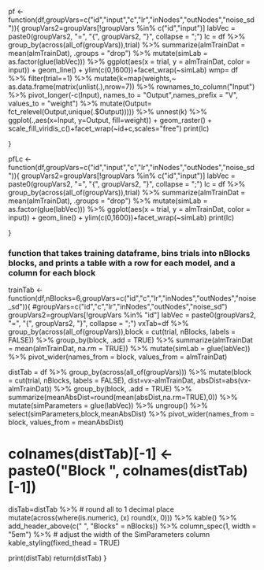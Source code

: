 


pf <- function(df,groupVars=c("id","input","c","lr","inNodes","outNodes","noise_sd")){
  groupVars2=groupVars[!groupVars %in% c("id","input")]
  labVec = paste0(groupVars2, "=", "{", groupVars2, "}", collapse = ";")
  lc = df %>% group_by(across(all_of(groupVars)),trial) %>%
    summarize(almTrainDat = mean(almTrainDat), .groups = "drop") %>%
    mutate(simLab = as.factor(glue(labVec))) %>%
    ggplot(aes(x = trial, y = almTrainDat, color = input)) +
    geom_line() + ylim(c(0,1600))+facet_wrap(~simLab)
  wmp= df %>% filter(trial==1) %>% 
    mutate(k=map(weights,~ as.data.frame(matrix(unlist(.),nrow=7)) %>% 
                   rownames_to_column("Input") %>%
                   pivot_longer(-c(Input), names_to = "Output",names_prefix = "V", values_to = "weight") %>%
                   mutate(Output= fct_relevel(Output,unique(.$Output))))) %>%
    unnest(k) %>% ggplot(.,aes(x=Input, y=Output, fill=weight)) + 
    geom_raster() + 
    scale_fill_viridis_c()+facet_wrap(~id+c,scales="free")
  print(lc)
  
}


pfLc <- function(df,groupVars=c("id","input","c","lr","inNodes","outNodes","noise_sd")){
  groupVars2=groupVars[!groupVars %in% c("id","input")]
  labVec = paste0(groupVars2, "=", "{", groupVars2, "}", collapse = ";")
  lc = df %>% group_by(across(all_of(groupVars)),trial) %>%
    summarize(almTrainDat = mean(almTrainDat), .groups = "drop") %>%
    mutate(simLab = as.factor(glue(labVec))) %>%
    ggplot(aes(x = trial, y = almTrainDat, color = input)) +
    geom_line() + ylim(c(0,1600))+facet_wrap(~simLab)
  print(lc)
  
}

### function that takes training dataframe, bins trials into nBlocks blocks, and prints a table with a row for each model, and a column for each block
trainTab <- function(df,nBlocks=6,groupVars=c("id","c","lr","inNodes","outNodes","noise_sd")){
  #groupVars=c("id","c","lr","inNodes","outNodes","noise_sd")
  groupVars2=groupVars[!groupVars %in% "id"]
  labVec = paste0(groupVars2, "=", "{", groupVars2, "}", collapse = ";")
  vxTab=df %>%
    group_by(across(all_of(groupVars)),block = cut(trial, nBlocks, labels = FALSE)) %>%
    group_by(block, .add = TRUE) %>%
    summarize(almTrainDat = mean(almTrainDat, na.rm = TRUE)) %>%
    mutate(simLab = glue(labVec)) %>% 
    pivot_wider(names_from = block, values_from = almTrainDat)
  
  distTab = df %>% 
    group_by(across(all_of(groupVars))) %>%
    mutate(block = cut(trial, nBlocks, labels = FALSE),
           dist=vx-almTrainDat,
           absDist=abs(vx-almTrainDat)) %>%
    group_by(block, .add = TRUE) %>%
    summarize(meanAbsDist=round(mean(absDist,na.rm=TRUE),0)) %>%
    mutate(simParameters = glue(labVec)) %>% ungroup() %>% select(simParameters,block,meanAbsDist) %>% 
    pivot_wider(names_from = block, values_from = meanAbsDist)
  
  # colnames(distTab)[-1] <- paste0("Block ", colnames(distTab)[-1])
  disTab=distTab %>% # round all to 1 decimal place
    mutate(across(where(is.numeric), \(x) round(x, 0))) %>%
    kable() %>%
    add_header_above(c(" ", "Blocks" = nBlocks))  %>%
    column_spec(1, width = "5em") %>%  # adjust the width of the SimParameters column
    kable_styling(fixed_thead = TRUE)  
  
  print(distTab)
  return(distTab)
}

